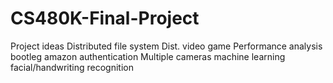 # CS480K-Final-Project
Project ideas
  Distributed file system
  Dist. video game
  Performance analysis
  bootleg amazon
  authentication
  Multiple cameras
  machine learning facial/handwriting recognition
